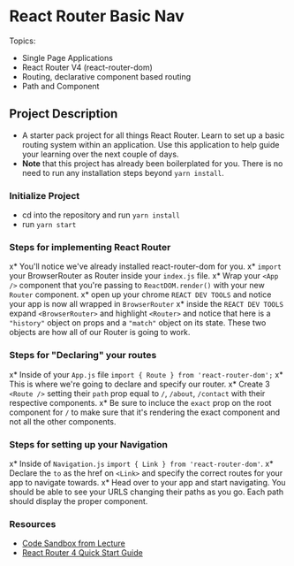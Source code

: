 # React Router Basic Nav

Topics:

* Single Page Applications
* React Router V4 (react-router-dom)
* Routing, declarative component based routing
* Path and Component

## Project Description

* A starter pack project for all things React Router. Learn to set up a basic routing system within an application. Use this application to help guide your learning over the next couple of days.
* **Note** that this project has already been boilerplated for you. There is no need to run any installation steps beyond `yarn install`.

### Initialize Project

* cd into the repository and run `yarn install`
* run `yarn start`

### Steps for implementing React Router

x* You'll notice we've already installed react-router-dom for you.
x* `import` your BrowserRouter as Router inside your `index.js` file.
x* Wrap your `<App />` component that you're passing to `ReactDOM.render()` with your new `Router` component.
x* open up your chrome `REACT DEV TOOLS` and notice your app is now all wrapped in `BrowserRouter`
x* inside the `REACT DEV TOOLS` expand `<BrowserRouter>` and highlight `<Router>` and notice that here is a `"history"` object on props and a `"match"` object on its state. These two objects are how all of our Router is going to work. 

### Steps for "Declaring" your routes

x* Inside of your `App.js` file `import { Route } from 'react-router-dom';`
x* This is where we're going to declare and specify our router.
x* Create 3 `<Route />` setting their `path` prop equal to `/`, `/about`, `/contact` with their respective components.
x* Be sure to incluce the `exact` prop on the root component for `/` to make sure that it's rendering the exact component and not all the other components.

### Steps for setting up your Navigation

x* Inside of `Navigation.js` `import { Link } from 'react-router-dom'`.
x* Declare the `to` as the href on `<Link>` and specify the correct routes for your app to navigate towards.
x* Head over to your app and start navigating. You should be able to see your URLS changing their paths as you go. Each path should display the proper component. 

### Resources

* [Code Sandbox from Lecture](https://codesandbox.io/s/n58oqgwmP)
* [React Router 4 Quick Start Guide](https://reacttraining.com/react-router/web/guides/quick-start)
